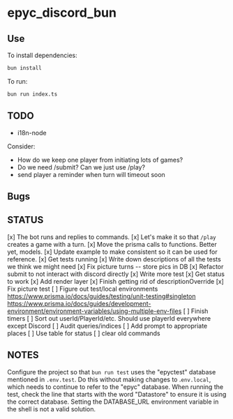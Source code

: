 # epyc_discord_bun

## Use

To install dependencies:

```bash
bun install
```

To run:

```bash
bun run index.ts
```

## TODO

* i18n-node

Consider:

* How do we keep one player from initiating lots of games?
* Do we need /submit? Can we just use /play?
* send player a reminder when turn will timeout soon

## Bugs

## STATUS

[x] The bot runs and replies to commands.
[x] Let's make it so that `/play` creates a game with a turn.
[x] Move the prisma calls to functions. Better yet, models.
[x] Update example to make consistent so it can be used for reference.
[x] Get tests running
[x] Write down descriptions of all the tests we think we might need
[x] Fix picture turns -- store pics in DB
[x] Refactor submit to not interact with discord directly
[x] Write more test
[x] Get status to work
[x] Add render layer
[x] Finish getting rid of descriptionOverride
[x] Fix picture test
[ ] Figure out test/local environments
https://www.prisma.io/docs/guides/testing/unit-testing#singleton
https://www.prisma.io/docs/guides/development-environment/environment-variables/using-multiple-env-files
[ ] Finish timers
[ ] Sort out userId/PlayerId/etc. Should use playerId everywhere except Discord
[ ] Audit queries/indices
[ ] Add prompt to appropriate places
[ ] Use table for status
[ ] clear old commands
 

## NOTES

Configure the project so that `bun run test` uses the "epyctest" database mentioned in `.env.test`. Do this without making changes to .`env.local`, which needs to continue to refer to the "epyc" database. When running the test, check the line that starts with the word "Datastore" to ensure it is using the correct database. Setting the DATABASE_URL environment variable in the shell is not a valid solution.